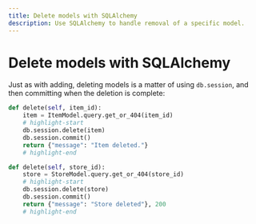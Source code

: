 ```yaml
---
title: Delete models with SQLAlchemy
description: Use SQLAlchemy to handle removal of a specific model.
---
```


# Delete models with SQLAlchemy

Just as with adding, deleting models is a matter of using `db.session`, and then committing when the deletion is complete:

```python title="resources/item.py"
def delete(self, item_id):
    item = ItemModel.query.get_or_404(item_id)
    # highlight-start
    db.session.delete(item)
    db.session.commit()
    return {"message": "Item deleted."}
    # highlight-end
```

```python title="resources/store.py"
def delete(self, store_id):
    store = StoreModel.query.get_or_404(store_id)
    # highlight-start
    db.session.delete(store)
    db.session.commit()
    return {"message": "Store deleted"}, 200
    # highlight-end
```